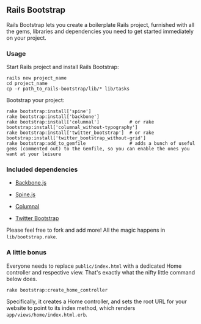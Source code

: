 ## Rails Bootstrap ##

Rails Bootstrap lets you create a boilerplate Rails project, furnished with all the gems, libraries and dependencies you need to get started immediately on your project.

### Usage ###

Start Rails project and install Rails Bootstrap:

    rails new project_name
    cd project_name
    cp -r path_to_rails-bootstrap/lib/* lib/tasks

Bootstrap your project:

    rake bootstrap:install['spine']
    rake bootstrap:install['backbone']
    rake bootstrap:install['columnal']           # or rake bootstrap:install['columnal_without-typography']
    rake bootstrap:install['twitter_bootstrap']  # or rake bootstrap:install['twitter_bootstrap_without-grid']
    rake bootstrap:add_to_gemfile                # adds a bunch of useful gems (commented out) to the Gemfile, so you can enable the ones you want at your leisure

### Included dependencies ###

- [Backbone.js](http://documentcloud.github.com/backbone/)

- [Spine.js](http://maccman.github.com/spine/)

- [Columnal](http://www.columnal.com/)

- [Twitter Bootstrap](http://twitter.github.com/bootstrap/)

Please feel free to fork and add more! All the magic happens in `lib/bootstrap.rake`.

### A little bonus ###

Everyone needs to replace `public/index.html` with a dedicated Home controller and respective view. That's exactly what the nifty little command below does.

    rake bootstrap:create_home_controller

Specifically, it creates a Home controller, and sets the root URL for your website to point to its index method, which renders `app/views/home/index.html.erb`.
